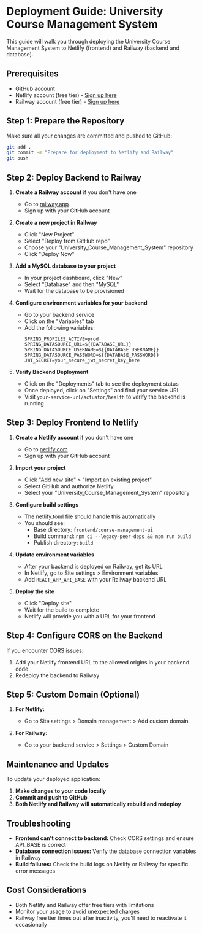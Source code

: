 # Deployment Guide: University Course Management System

This guide will walk you through deploying the University Course Management System to Netlify (frontend) and Railway (backend and database).

## Prerequisites

- GitHub account
- Netlify account (free tier) - [Sign up here](https://app.netlify.com/signup)
- Railway account (free tier) - [Sign up here](https://railway.app/login)

## Step 1: Prepare the Repository

Make sure all your changes are committed and pushed to GitHub:

```bash
git add .
git commit -m "Prepare for deployment to Netlify and Railway"
git push
```

## Step 2: Deploy Backend to Railway

1. **Create a Railway account** if you don't have one
   - Go to [railway.app](https://railway.app)
   - Sign up with your GitHub account

2. **Create a new project in Railway**
   - Click "New Project"
   - Select "Deploy from GitHub repo"
   - Choose your "University_Course_Management_System" repository
   - Click "Deploy Now"

3. **Add a MySQL database to your project**
   - In your project dashboard, click "New"
   - Select "Database" and then "MySQL"
   - Wait for the database to be provisioned

4. **Configure environment variables for your backend**
   - Go to your backend service
   - Click on the "Variables" tab
   - Add the following variables:
     ```
     SPRING_PROFILES_ACTIVE=prod
     SPRING_DATASOURCE_URL=${{DATABASE_URL}}
     SPRING_DATASOURCE_USERNAME=${{DATABASE_USERNAME}}
     SPRING_DATASOURCE_PASSWORD=${{DATABASE_PASSWORD}}
     JWT_SECRET=your_secure_jwt_secret_key_here
     ```

5. **Verify Backend Deployment**
   - Click on the "Deployments" tab to see the deployment status
   - Once deployed, click on "Settings" and find your service URL
   - Visit `your-service-url/actuator/health` to verify the backend is running

## Step 3: Deploy Frontend to Netlify

1. **Create a Netlify account** if you don't have one
   - Go to [netlify.com](https://netlify.com)
   - Sign up with your GitHub account

2. **Import your project**
   - Click "Add new site" > "Import an existing project"
   - Select GitHub and authorize Netlify
   - Select your "University_Course_Management_System" repository

3. **Configure build settings**
   - The netlify.toml file should handle this automatically
   - You should see:
     - Base directory: `frontend/course-management-ui`
     - Build command: `npm ci --legacy-peer-deps && npm run build`
     - Publish directory: `build`

4. **Update environment variables**
   - After your backend is deployed on Railway, get its URL
   - In Netlify, go to Site settings > Environment variables
   - Add `REACT_APP_API_BASE` with your Railway backend URL

5. **Deploy the site**
   - Click "Deploy site"
   - Wait for the build to complete
   - Netlify will provide you with a URL for your frontend

## Step 4: Configure CORS on the Backend

If you encounter CORS issues:

1. Add your Netlify frontend URL to the allowed origins in your backend code
2. Redeploy the backend to Railway

## Step 5: Custom Domain (Optional)

1. **For Netlify:**
   - Go to Site settings > Domain management > Add custom domain

2. **For Railway:**
   - Go to your backend service > Settings > Custom Domain

## Maintenance and Updates

To update your deployed application:

1. **Make changes to your code locally**
2. **Commit and push to GitHub**
3. **Both Netlify and Railway will automatically rebuild and redeploy**

## Troubleshooting

- **Frontend can't connect to backend:** Check CORS settings and ensure API_BASE is correct
- **Database connection issues:** Verify the database connection variables in Railway
- **Build failures:** Check the build logs on Netlify or Railway for specific error messages

## Cost Considerations

- Both Netlify and Railway offer free tiers with limitations
- Monitor your usage to avoid unexpected charges
- Railway free tier times out after inactivity, you'll need to reactivate it occasionally
